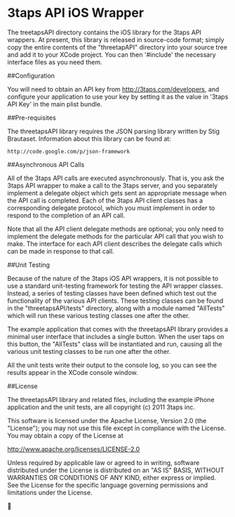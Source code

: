 # 3taps API iOS Wrapper

The treetapsAPI directory contains the iOS library for the 3taps API wrappers.
At present, this library is released in source-code format; simply copy the
entire contents of the "threetapAPI" directory into your source tree and add it
to your XCode project.  You can then '#include' the necessary interface files
as you need them.

##Configuration

You will need to obtain an API key from http://3taps.com/developers, and configure
your application to use your key by setting it as the value in '3taps API Key' in 
the main plist bundle.

##Pre-requisites

The threetapsAPI library requires the JSON parsing library written by Stig
Brautaset.  Information about this library can be found at:

    http://code.google.com/p/json-framework


##Asynchronous API Calls

All of the 3taps API calls are executed asynchronously.  That is, you ask the
3taps API wrapper to make a call to the 3taps server, and you separately
implement a delegate object which gets sent an appropriate message when the API
call is completed.  Each of the 3taps API client classes has a corresponding
delegate protocol, which you must implement in order to respond to the
completion of an API call.

Note that all the API client delegate methods are optional; you only need to
implement the delegate methods for the particular API call that you wish to
make.  The interface for each API client describes the delegate calls which
can be made in response to that call.


##Unit Testing

Because of the nature of the 3taps iOS API wrappers, it is not possible to use
a standard unit-testing framework for testing the API wrapper classes.
Instead, a series of testing classes have been defined which test out the
functionality of the various API clients.  These testing classes can be found
in the "threetapsAPI/tests" directory, along with a module named "AllTests"
which will run these various testing classes one after the other.

The example application that comes with the threetapsAPI library provides a
minimal user interface that includes a single button.  When the user taps on
this button, the "AllTests" class will be instantiated and run, causing all the
various unit testing classes to be run one after the other.

All the unit tests write their output to the console log, so you can see the
results appear in the XCode console window.


##License

The threetapsAPI library and related files, including the example iPhone
application and the unit tests, are all copyright (c) 2011 3taps inc. 

This software is licensed under the Apache License, Version 2.0 (the
"License"); you may not use this file except in compliance with the License.
You may obtain a copy of the License at 

  http://www.apache.org/licenses/LICENSE-2.0 

Unless required by applicable law or agreed to in writing, software distributed
under the License is distributed on an "AS IS" BASIS, WITHOUT WARRANTIES OR
CONDITIONS OF ANY KIND, either express or implied.  See the License for the
specific language governing permissions and limitations under the License.


